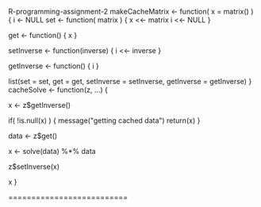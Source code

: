 R-programming-assignment-2
makeCacheMatrix <- function( x = matrix() ) {
  i <- NULL
  set <- function( matrix ) {
    x <<- matrix
    i <<- NULL
  }
  
  get <- function() {
    x
  }
  
  setInverse <- function(inverse) {
    i <<- inverse
  }

  getInverse <- function() {
    i
  }
  
  list(set = set, get = get,
       setInverse = setInverse,
       getInverse = getInverse)
}
cacheSolve <- function(z, ...) {
  
  x <- z$getInverse()
  
  if( !is.null(x) ) {
    message("getting cached data")
    return(x)
  }
  
  data <- z$get()
  
  x <- solve(data) %*% data
  
  z$setInverse(x)
  
  x
}

==========================
